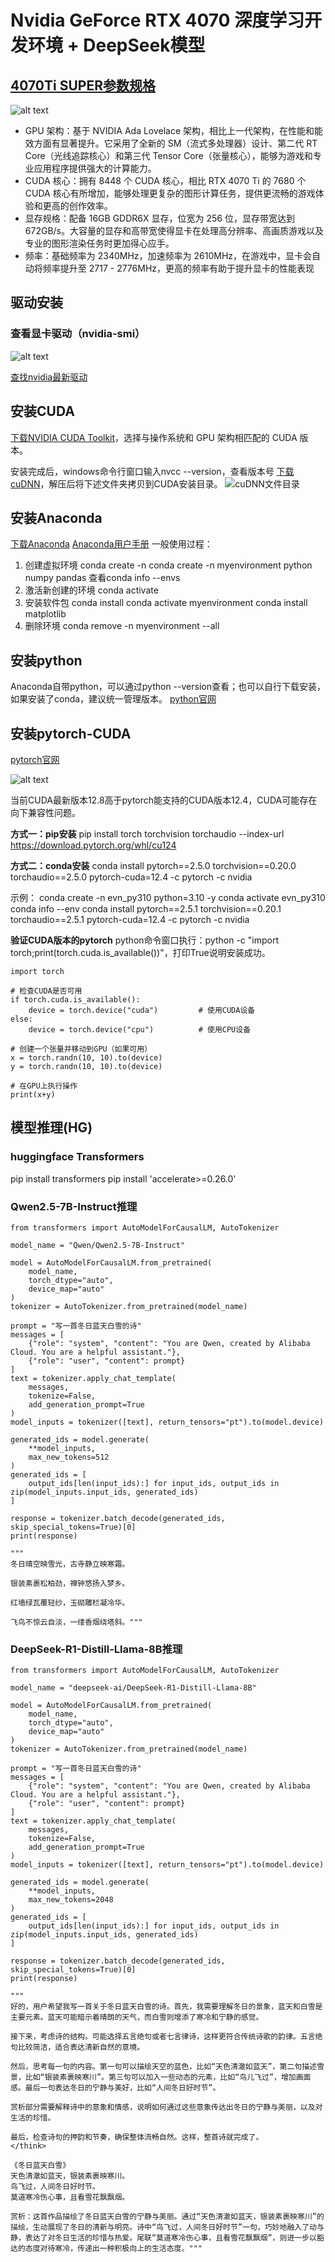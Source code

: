 # Nvidia GeForce RTX 4070 深度学习开发环境 + DeepSeek模型
## [4070Ti SUPER参数规格](https://www.nvidia.cn/geforce/graphics-cards/40-series/rtx-4070-family/)

![alt text](<images/GeForce RTX 4070.jpg>)
- GPU 架构：基于 NVIDIA Ada Lovelace 架构，相比上一代架构，在性能和能效方面有显著提升。它采用了全新的 SM（流式多处理器）设计、第二代 RT Core（光线追踪核心）和第三代 Tensor Core（张量核心），能够为游戏和专业应用程序提供强大的计算能力。
- CUDA 核心：拥有 8448 个 CUDA 核心，相比 RTX 4070 Ti 的 7680 个 CUDA 核心有所增加，能够处理更复杂的图形计算任务，提供更流畅的游戏体验和更高的创作效率。
- 显存规格：配备 16GB GDDR6X 显存，位宽为 256 位，显存带宽达到 672GB/s。大容量的显存和高带宽使得显卡在处理高分辨率、高画质游戏以及专业的图形渲染任务时更加得心应手。
- 频率：基础频率为 2340MHz，加速频率为 2610MHz，在游戏中，显卡会自动将频率提升至 2717 - 2776MHz，更高的频率有助于提升显卡的性能表现

## 驱动安装

### 查看显卡驱动（nvidia-smi）
![alt text](images/4070tis-driver.jpg)

[查找nvidia最新驱动](https://www.nvidia.cn/drivers/lookup/)

## 安装CUDA
[下载NVIDIA CUDA Toolkit](https://developer.nvidia.com/cuda-downloads)，选择与操作系统和 GPU 架构相匹配的 CUDA 版本。

安装完成后，windows命令行窗口输入nvcc --version，查看版本号
[下载cuDNN](https://developer.nvidia.com/cudnn-downloads)，解压后将下述文件夹拷贝到CUDA安装目录。
![cuDNN文件目录](images/cudnn_dir.png)

## 安装Anaconda 
[下载Anaconda](https://www.anaconda.com/download/success)
[Anaconda用户手册](https://docs.conda.io/projects/conda/en/latest/user-guide/index.html)
一般使用过程：
1. 创建虚拟环境 conda create -n <env-name>
conda create -n myenvironment python numpy pandas
查看conda info --envs
2. 激活新创建的环境 conda activate
3. 安装软件包 conda install
conda activate myenvironment
conda install matplotlib
4. 删除环境 conda remove -n myenvironment --all


## 安装python
Anaconda自带python，可以通过python --version查看；也可以自行下载安装，如果安装了conda，建议统一管理版本。
[python官网](https://www.python.org/downloads/)

## 安装pytorch-CUDA
[pytorch官网](https://pytorch.org/)

![alt text](images/pytorch-cuda-version.jpg)

当前CUDA最新版本12.8高于pytorch能支持的CUDA版本12.4，CUDA可能存在向下兼容性问题。

**方式一：pip安装**
pip install torch torchvision torchaudio --index-url https://download.pytorch.org/whl/cu124

**方式二：conda安装**
conda install pytorch==2.5.0 torchvision==0.20.0 torchaudio==2.5.0 pytorch-cuda=12.4 -c pytorch -c nvidia

示例：
conda create -n evn_py310 python=3.10 -y
conda activate evn_py310
conda info --env
conda install pytorch==2.5.1 torchvision==0.20.1 torchaudio==2.5.1 pytorch-cuda=12.4 -c pytorch -c nvidia


**验证CUDA版本的pytorch**
python命令窗口执行：python -c "import torch;print(torch.cuda.is_available())"，打印True说明安装成功。

```
import torch
 
# 检查CUDA是否可用
if torch.cuda.is_available():
    device = torch.device("cuda")         # 使用CUDA设备
else:
    device = torch.device("cpu")          # 使用CPU设备
 
# 创建一个张量并移动到GPU（如果可用）
x = torch.randn(10, 10).to(device)
y = torch.randn(10, 10).to(device)
 
# 在GPU上执行操作
print(x+y)
```
## 模型推理(HG)
### huggingface Transformers
pip install transformers
pip install 'accelerate>=0.26.0'

### **Qwen2.5-7B-Instruct推理**
```
from transformers import AutoModelForCausalLM, AutoTokenizer

model_name = "Qwen/Qwen2.5-7B-Instruct"

model = AutoModelForCausalLM.from_pretrained(
    model_name,
    torch_dtype="auto",
    device_map="auto"
)
tokenizer = AutoTokenizer.from_pretrained(model_name)

prompt = "写一首冬日蓝天白雪的诗"
messages = [
    {"role": "system", "content": "You are Qwen, created by Alibaba Cloud. You are a helpful assistant."},
    {"role": "user", "content": prompt}
]
text = tokenizer.apply_chat_template(
    messages,
    tokenize=False,
    add_generation_prompt=True
)
model_inputs = tokenizer([text], return_tensors="pt").to(model.device)

generated_ids = model.generate(
    **model_inputs,
    max_new_tokens=512
)
generated_ids = [
    output_ids[len(input_ids):] for input_ids, output_ids in zip(model_inputs.input_ids, generated_ids)
]

response = tokenizer.batch_decode(generated_ids, skip_special_tokens=True)[0]
print(response)

"""
冬日晴空映雪光，古寺静立映寒霜。

银装素裹松柏劲，禅钟悠扬入梦乡。

红墙绿瓦覆轻纱，玉砌雕栏凝冷华。

飞鸟不惊云自淡，一缕香烟绕塔斜。"""

```

### **DeepSeek-R1-Distill-Llama-8B推理**
```
from transformers import AutoModelForCausalLM, AutoTokenizer

model_name = "deepseek-ai/DeepSeek-R1-Distill-Llama-8B"

model = AutoModelForCausalLM.from_pretrained(
    model_name,
    torch_dtype="auto",
    device_map="auto"
)
tokenizer = AutoTokenizer.from_pretrained(model_name)

prompt = "写一首冬日蓝天白雪的诗"
messages = [
    {"role": "system", "content": "You are Qwen, created by Alibaba Cloud. You are a helpful assistant."},
    {"role": "user", "content": prompt}
]
text = tokenizer.apply_chat_template(
    messages,
    tokenize=False,
    add_generation_prompt=True
)
model_inputs = tokenizer([text], return_tensors="pt").to(model.device)

generated_ids = model.generate(
    **model_inputs,
    max_new_tokens=2048
)
generated_ids = [
    output_ids[len(input_ids):] for input_ids, output_ids in zip(model_inputs.input_ids, generated_ids)
]

response = tokenizer.batch_decode(generated_ids, skip_special_tokens=True)[0]
print(response)

"""
好的，用户希望我写一首关于冬日蓝天白雪的诗。首先，我需要理解冬日的景象，蓝天和白雪是主要元素。蓝天可能暗示着晴朗的天气，而白雪则增添了寒冷和宁静的感觉。

接下来，考虑诗的结构。可能选择五言绝句或者七言律诗，这样更符合传统诗歌的韵律。五言绝句比较简洁，适合表达清新自然的意境。

然后，思考每一句的内容。第一句可以描绘天空的蓝色，比如“天色清澈如蓝天”，第二句描述雪景，比如“银装素裹映寒川”。第三句可以加入一些动态的元素，比如“鸟儿飞过”，增加画面感。最后一句表达冬日的宁静与美好，比如“人间冬日好时节”。

赏析部分需要解释诗中的意象和情感，说明如何通过这些意象传达出冬日的宁静与美丽，以及对生活的珍惜。

最后，检查诗句的押韵和节奏，确保整体流畅自然。这样，整首诗就完成了。
</think>

《冬日蓝天白雪》
天色清澈如蓝天，银装素裹映寒川。
鸟飞过，人间冬日好时节。
莫道寒冷伤心事，且看雪花飘飘烟。

赏析：这首作品描绘了冬日蓝天白雪的宁静与美丽。通过“天色清澈如蓝天，银装素裹映寒川”的描绘，生动展现了冬日的清新与明亮。诗中“鸟飞过，人间冬日好时节”一句，巧妙地融入了动与静，表达了对冬日生活的珍惜与热爱。尾联“莫道寒冷伤心事，且看雪花飘飘烟”，则进一步以豁达的态度对待寒冷，传递出一种积极向上的生活态度。"""
```